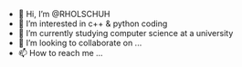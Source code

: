 - 👋 Hi, I’m @RHOLSCHUH
- 👀 I’m interested in c++ & python coding
- 🌱 I’m currently studying computer science at a university
- 💞️ I’m looking to collaborate on ...
- 📫 How to reach me ...

<!---
RHOLSCHUH/RHOLSCHUH is a ✨ special ✨ repository because its `README.md` (this file) appears on your GitHub profile.
You can click the Preview link to take a look at your changes.
--->
